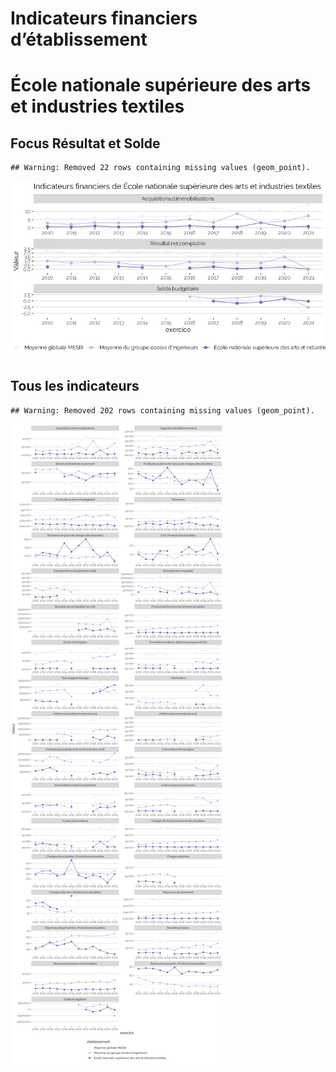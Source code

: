 Indicateurs financiers d’établissement
================

# École nationale supérieure des arts et industries textiles

## Focus Résultat et Solde

    ## Warning: Removed 22 rows containing missing values (geom_point).

![](école_nationale_supérieure_des_arts_et_industries_textiles_files/figure-gfm/etab.focus-1.png)<!-- -->

## Tous les indicateurs

    ## Warning: Removed 202 rows containing missing values (geom_point).

![](école_nationale_supérieure_des_arts_et_industries_textiles_files/figure-gfm/etab-1.png)<!-- -->
